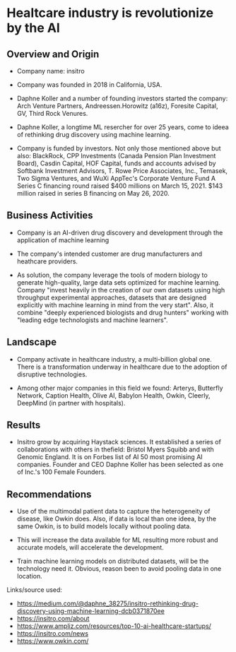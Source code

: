 # Healtcare industry is revolutionize by the AI

## Overview and Origin

* Company name: insitro

* Company was founded in 2018 in California, USA.

* Daphne Koller and a number of founding investors started the company: Arch Venture Partners, Andreessen.Horowitz (a16z), Foresite Capital, GV, Third Rock Venures.

* Daphne Koller, a longtime ML resercher for over 25 years, come to ideea of rethinking drug discovery using machine learning.

* Company is funded by investors. Not only those mentioned above but also: BlackRock, CPP Investments (Canada Pension Plan Investment Board), Casdin Capital, HOF Capital, funds and accounts advised by Softbank Investment Advisors, T. Rowe Price Associates, Inc., Temasek, Two Sigma Ventures, and WuXi AppTec's Corporate Venture Fund
A Series C financing round raised $400 millions on March 15, 2021.
$143 million raised in series B financing on May 26, 2020.

## Business Activities

* Company is an AI-driven drug discovery and development through the application of machine learning 

* The company's intended customer are drug manufacturers and heathcare providers.

* As solution, the company leverage the tools of modern biology to generate high-quality, large data sets optimized for machine learning. Company "invest heavily in the creation of our own datasets using high throughput experimental approaches, datasets that are designed explicitly with machine learning in mind from the very start". Also, it combine "deeply experienced biologists and drug hunters" working with "leading edge technologists and machine learners".


## Landscape

* Company activate in healthcare industry, a multi-billion global one. There is a transformation underway in healthcare due to the adoption of disruptive technologies.


* Among other major companies in this field we found: Arterys, Butterfly Network, Caption Health, Olive AI, Babylon Health, Owkin, Cleerly, DeepMind (in partner with hospitals).

## Results

* Insitro grow by acquiring Haystack sciences. It established a series of collaborations with others in thefield: Bristol Myers Squibb and with Genomic England. It is on Forbes list of AI 50 most promising AI companies. Founder and CEO Daphne Koller has been selected as one of Inc.'s 100 Female Founders.


## Recommendations

* Use of the multimodal patient data to capture the heterogeneity of disease, like Owkin does. Also, if data is local than one ideea, by the same Owkin, is to build models locally without pooling data.

* This will increase the data available for ML resulting more robust and accurate models, will accelerate the development.

* Train machine learning models on distributed datasets, will be the technology need it. Obvious, reason been to avoid pooling data in one location.

Links/source used:
* https://medium.com/@daphne_38275/insitro-rethinking-drug-discovery-using-machine-learning-dcb0371870ee
* https://insitro.com/about
* https://www.ampliz.com/resources/top-10-ai-healthcare-startups/
* https://insitro.com/news
* https://www.owkin.com/